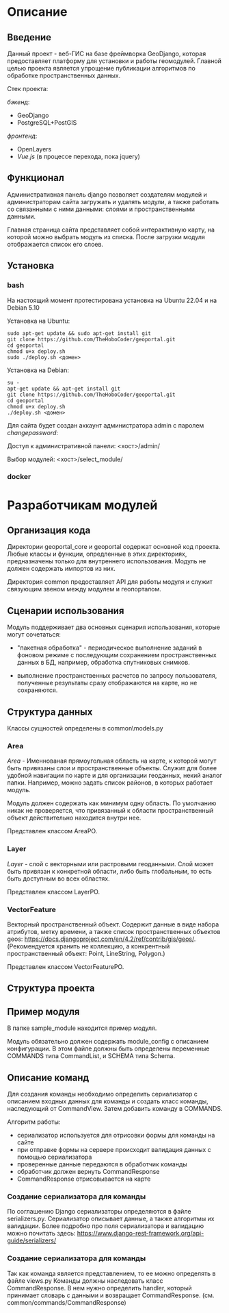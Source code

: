 # Описание
## Введение

Данный проект - веб-ГИС на базе фреймворка GeoDjango, которая предоставляет
платформу для установки и работы геомодулей. Главной целью проекта
является упрощение публикации алгоритмов по обработке пространственных данных.

Стек проекта:

*бэкенд*:
- GeoDjango
- PostgreSQL+PostGIS

*фронтенд*:
- OpenLayers
- *Vue.js* (в процессе перехода, пока jquery)


## Функционал

Административная панель django позволяет создателям модулей и администраторам сайта загружать и удалять модули, а также работать со связанными с ними данными: слоями и пространственными данными.

Главная страница сайта представляет собой интерактивную карту, на которой можно
выбрать модуль из списка. После загрузки модуля отображается список его слоев.

## Установка

### bash

На настоящий момент протестирована установка на Ubuntu 22.04 и на Debian 5.10

Установка на Ubuntu:

```
sudo apt-get update && sudo apt-get install git
git clone https://github.com/TheHoboCoder/geoportal.git
cd geoportal
chmod u+x deploy.sh
sudo ./deploy.sh <домен>
```

Установка на Debian:

```
su -
apt-get update && apt-get install git
git clone https://github.com/TheHoboCoder/geoportal.git
cd geoportal
chmod u+x deploy.sh 
./deploy.sh <домен>
```

Для сайта будет создан аккаунт администратора admin с паролем *changepassword*:

Доступ к административной панели: <хост>/admin/

Выбор модулей: <хост>/select_module/

### docker

# Разработчикам модулей

## Организация кода

Директории geoportal_core и geoportal содержат основной код проекта.
Любые классы и функции, опредленные в этих директориях, предназначены только для 
внутреннего использования. Модуль не должен содержать импортов из них.

Директория common предоставляет API для работы модуля и служит связующим звеном между модулем и геопорталом. 

## Сценарии использования

Модуль поддерживает два основных сценария использования, которые могут сочетаться:

- "пакетная обработка" - периодическое выполнение заданий в фоновом режиме с последующим сохранением пространственных данных в БД, например, обработка спутниковых снимков.

- выполнение пространственных расчетов по запросу пользователя, 
полученные результаты сразу отображаются на карте, но не сохраняются. 

## Структура данных

Классы сущностей определены в common\models.py

### Area

*Area* - Именнованая прямоугольная область на карте, к которой могут быть привязаны слои и пространственные объекты. Служит для более удобной навигации 
по карте и для организации геоданных, некий аналог папки. Например, можно задать список районов, в которых работает модуль.

Модуль должен содержать как минимум одну область.
По умолчанию никак не проверяется, что привязанный к области пространственный объект действительно находится внутри нее.

Представлен классом AreaPO.

### Layer

*Layer* - слой с векторными или растровыми геоданными. Слой может быть привязан к конкретной
области, либо быть глобальным, то есть быть доступным во всех областях. 

Представлен классом LayerPO.

### VectorFeature

Векторный пространственный объект. Содержит данные в виде набора атрибутов, метку времени, а также список пространственных объектов geos: https://docs.djangoproject.com/en/4.2/ref/contrib/gis/geos/. (Рекомендуется хранить не коллекцию, а конкрентный пространственный объект: Point, LineString, Polygon.)

Представлен классом VectorFeaturePO.

## Структура проекта

## Пример модуля

В папке sample_module находится пример модуля.

Модуль обязательно должен содержать module_config с описанием конфигурации.
В этом файле должны быть определены переменные COMMANDS типа CommandList, и SCHEMA типа Schema.

## Описание команд

Для создания команды необходимо определить сериализатор с описанием входных данных 
для команды и создать класс команды, наследующий от CommandView. 
Затем добавить команду в COMMANDS.

Алгоритм работы:
- сериализатор используется для отрисовки формы для команды на сайте
- при отправке формы на сервере происходит валидация данных с помощью сериализатора
- проверенные данные передаются в обработчик команды
- обработчик должен вернуть CommandResponse
- CommandResponse отрисовывается на карте

### Создание сериализатора для команды

По соглашению Django сериализаторы определяются в файле serializers.py.
Сериализатор описывает данные, а также алгоритмы их валидации.
Более подробно про поля сериализатора и валидацию можно почитать здесь:
https://www.django-rest-framework.org/api-guide/serializers/

### Создание сериализатора для команды

Так как команда является представлением, то ее можно определять в файле views.py
Команды должны наследовать класс CommandResponse. В нем нужно определить handler, 
который принимает словарь с данными и возвращает CommandResponse. (см. common/commands/CommandResponse)








